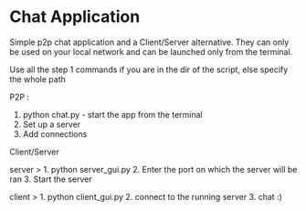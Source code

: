 Chat Application
================

Simple p2p chat application and a Client/Server alternative. They can only be used on your local network and can be launched only from the terminal.

Use all the step 1 commands if you are in the dir of the script, else specify the whole path

P2P :

1. python chat.py - start the app from the terminal
2. Set up a server
3. Add connections

Client/Server

server > 1. python server_gui.py
		 2. Enter the port on which the server will be ran
		 3. Start the server

client > 1. python client_gui.py
		 2. connect to the running server
		 3. chat :)

